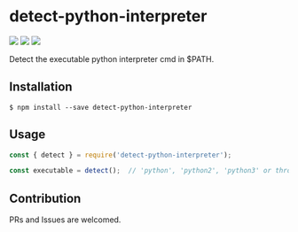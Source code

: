 # detect-python-interpreter

[![](https://img.shields.io/npm/v/detect-python-interpreter)](https://www.npmjs.org/package/detect-python-interpreter)
[![](https://img.shields.io/github/workflow/status/XadillaX/detect-python-interpreter/Node.js%20CI?event=push)](https://github.com/XadillaX/detect-python-interpreter)
[![](https://img.shields.io/coveralls/github/XadillaX/detect-python-interpreter/master)](https://coveralls.io/github/XadillaX/detect-python-interpreter)

Detect the executable python interpreter cmd in $PATH.

## Installation

```shell
$ npm install --save detect-python-interpreter
```

## Usage

```js
const { detect } = require('detect-python-interpreter');

const executable = detect();  // 'python', 'python2', 'python3' or throw an Error.
```

## Contribution

PRs and Issues are welcomed.
